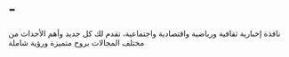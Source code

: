 # -
نافذة إخبارية ثقافية ورياضية واقتصادية واجتماعية، تقدم لك كل جديد وأهم الأحداث من مختلف المجالات بروح متميزة ورؤية شاملة
